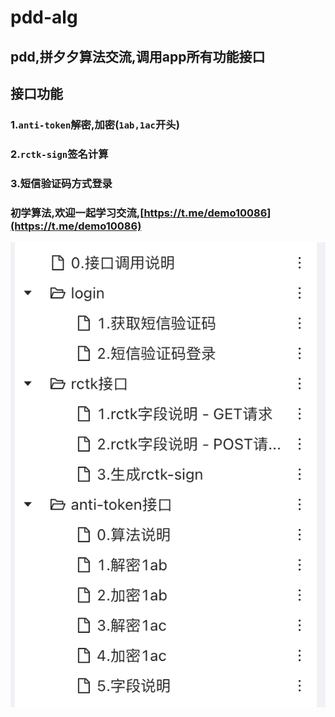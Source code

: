 # pdd-alg

## pdd,拼夕夕算法交流,调用app所有功能接口

## 接口功能

### 1.`anti-token`解密,加密(`1ab,1ac`开头)
### 2.`rctk-sign`签名计算
### 3.短信验证码方式登录

### 初学算法,欢迎一起学习交流,[https://t.me/demo10086](https://t.me/demo10086)

![api.png](api.png)
